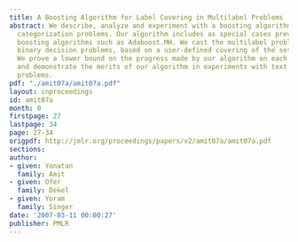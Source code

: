 ```yaml
---
title: A Boosting Algorithm for Label Covering in Multilabel Problems
abstract: We describe, analyze and experiment with a boosting algorithm for multilabel
  categorization problems. Our algorithm includes as special cases previously studied
  boosting algorithms such as Adaboost.MH. We cast the multilabel problem as multiple
  binary decision problems, based on a user-defined covering of the set of labels.
  We prove a lower bound on the progress made by our algorithm on each boosting iteration
  and demonstrate the merits of our algorithm in experiments with text categorization
  problems.
pdf: "./amit07a/amit07a.pdf"
layout: inproceedings
id: amit07a
month: 0
firstpage: 27
lastpage: 34
page: 27-34
origpdf: http://jmlr.org/proceedings/papers/v2/amit07a/amit07a.pdf
sections: 
author:
- given: Yonatan
  family: Amit
- given: Ofer
  family: Dekel
- given: Yoram
  family: Singer
date: '2007-03-11 00:00:27'
publisher: PMLR
---
```


